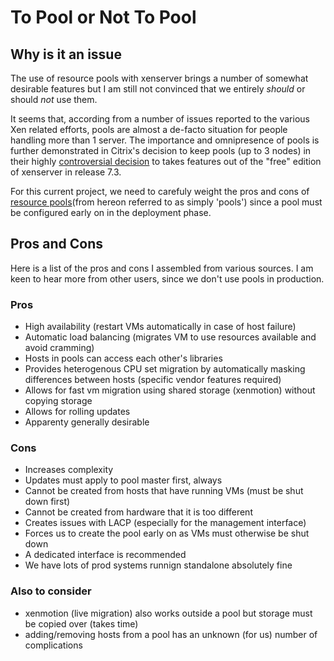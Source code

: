 # To Pool or Not To Pool

## Why is it an issue
The use of resource pools with xenserver brings a number of somewhat desirable features but I am still not convinced that we entirely *should* or should *not* use them. 

It seems that, according from a number of issues reported to the various Xen related efforts, pools are almost a de-facto situation for people handling more than 1 server. The importance and omnipresence of pools is further demonstrated in Citrix's decision to keep pools (up to 3 nodes) in their highly [controversial decision](https://xenserver.org/blog/entry/xenserver-7-3-changes-to-the-free-edition.html) to takes features out of the "free" edition of xenserver in release 7.3.

For this current project, we need to carefuly weight the pros and cons of [resource pools](https://docs.citrix.com/en-us/xenserver/current-release/hosts-pools.html)(from hereon referred to as simply 'pools') since a pool must be configured early on in the deployment phase.

## Pros and Cons

Here is a list of the pros and cons I assembled from various sources. I am keen to hear more from other users, since we don't use pools in production.

### Pros
- High availability (restart VMs automatically in case of host failure)
- Automatic load balancing (migrates VM to use resources available and avoid cramming)
- Hosts in pools can access each other's libraries
- Provides heterogenous CPU set migration by automatically masking differences between hosts (specific vendor features required)
- Allows for fast vm migration using shared storage (xenmotion) without copying storage
- Allows for rolling updates
- Apparenty generally desirable


### Cons
- Increases complexity
- Updates must apply to pool master first, always
- Cannot be created from hosts that have running VMs (must be shut down first)
- Cannot be created from hardware that it is too different
- Creates issues with LACP (especially for the management interface)
- Forces us to create the pool early on as VMs must otherwise be shut down
- A dedicated interface is recommended
- We have lots of prod systems runnign standalone absolutely fine

### Also to consider
- xenmotion (live migration) also works outside a pool but storage must be copied over (takes time)
- adding/removing hosts from a pool has an unknown (for us) number of complications
